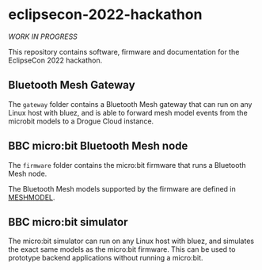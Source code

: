 # eclipsecon-2022-hackathon

*WORK IN PROGRESS*

This repository contains software, firmware and documentation for the EclipseCon 2022 hackathon.

## Bluetooth Mesh Gateway

The `gateway` folder contains a Bluetooth Mesh gateway that can run on any Linux host with bluez, and
is able to forward mesh model events from the microbit models to a Drogue Cloud instance.

## BBC micro:bit Bluetooth Mesh node

The `firmware` folder contains the micro:bit firmware that runs a Bluetooth Mesh node.

The Bluetooth Mesh models supported by the firmware are defined in [MESHMODEL](MESHMODEL.md).

## BBC micro:bit simulator

The micro:bit simulator can run on any Linux host with bluez, and simulates the exact same models as
the micro:bit firmware. This can be used to prototype backend applications without running a
micro:bit.

